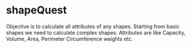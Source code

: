 # shapeQuest
Objective is to calculate all attributes of any shapes.
Starting from basic shapes we need to calculate complex shapes.
Attributes are like Capacity, Volume, Area, Perimeter Circumference weights etc.

